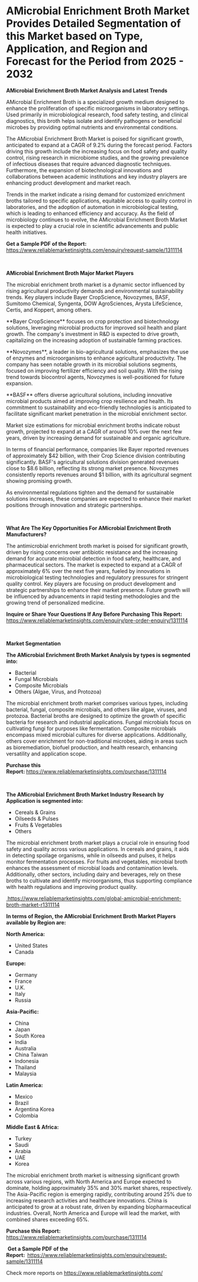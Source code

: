<p><h1>AMicrobial Enrichment Broth Market Provides Detailed Segmentation of this Market based on Type, Application, and Region and Forecast for the Period from 2025 - 2032</h1></p><p><strong>AMicrobial Enrichment Broth Market Analysis and Latest Trends</strong></p>
<p><p>AMicrobial Enrichment Broth is a specialized growth medium designed to enhance the proliferation of specific microorganisms in laboratory settings. Used primarily in microbiological research, food safety testing, and clinical diagnostics, this broth helps isolate and identify pathogens or beneficial microbes by providing optimal nutrients and environmental conditions. </p><p>The AMicrobial Enrichment Broth Market is poised for significant growth, anticipated to expand at a CAGR of 9.2% during the forecast period. Factors driving this growth include the increasing focus on food safety and quality control, rising research in microbiome studies, and the growing prevalence of infectious diseases that require advanced diagnostic techniques. Furthermore, the expansion of biotechnological innovations and collaborations between academic institutions and key industry players are enhancing product development and market reach. </p><p>Trends in the market indicate a rising demand for customized enrichment broths tailored to specific applications, equitable access to quality control in laboratories, and the adoption of automation in microbiological testing, which is leading to enhanced efficiency and accuracy. As the field of microbiology continues to evolve, the AMicrobial Enrichment Broth Market is expected to play a crucial role in scientific advancements and public health initiatives.</p></p>
<p><strong>Get a Sample PDF of the Report:&nbsp;</strong> <a href="https://www.reliablemarketinsights.com/enquiry/request-sample/1311114?utm_campaign=3498&utm_medium=2&utm_source=Github&utm_content=ia&utm_term=23032025&utm_id=amicrobial-enrichment-broth">https://www.reliablemarketinsights.com/enquiry/request-sample/1311114</a></p>
<p>&nbsp;</p>
<p><strong>AMicrobial Enrichment Broth Major Market Players</strong></p>
<p><p>The microbial enrichment broth market is a dynamic sector influenced by rising agricultural productivity demands and environmental sustainability trends. Key players include Bayer CropScience, Novozymes, BASF, Sumitomo Chemical, Syngenta, DOW AgroSciences, Arysta LifeScience, Certis, and Koppert, among others. </p><p>**Bayer CropScience** focuses on crop protection and biotechnology solutions, leveraging microbial products for improved soil health and plant growth. The company's investment in R&D is expected to drive growth, capitalizing on the increasing adoption of sustainable farming practices.</p><p>**Novozymes**, a leader in bio-agricultural solutions, emphasizes the use of enzymes and microorganisms to enhance agricultural productivity. The company has seen notable growth in its microbial solutions segments, focused on improving fertilizer efficiency and soil quality. With the rising trend towards biocontrol agents, Novozymes is well-positioned for future expansion.</p><p>**BASF** offers diverse agricultural solutions, including innovative microbial products aimed at improving crop resilience and health. Its commitment to sustainability and eco-friendly technologies is anticipated to facilitate significant market penetration in the microbial enrichment sector.</p><p>Market size estimations for microbial enrichment broths indicate robust growth, projected to expand at a CAGR of around 10% over the next few years, driven by increasing demand for sustainable and organic agriculture. </p><p>In terms of financial performance, companies like Bayer reported revenues of approximately $42 billion, with their Crop Science division contributing significantly. BASF's agricultural solutions division generated revenues close to $8.6 billion, reflecting its strong market presence. Novozymes consistently reports revenues around $1 billion, with its agricultural segment showing promising growth.</p><p>As environmental regulations tighten and the demand for sustainable solutions increases, these companies are expected to enhance their market positions through innovation and strategic partnerships.</p></p>
<p>&nbsp;</p>
<p><strong>What Are The Key Opportunities For AMicrobial Enrichment Broth Manufacturers?</strong></p>
<p><p>The antimicrobial enrichment broth market is poised for significant growth, driven by rising concerns over antibiotic resistance and the increasing demand for accurate microbial detection in food safety, healthcare, and pharmaceutical sectors. The market is expected to expand at a CAGR of approximately 6% over the next five years, fueled by innovations in microbiological testing technologies and regulatory pressures for stringent quality control. Key players are focusing on product development and strategic partnerships to enhance their market presence. Future growth will be influenced by advancements in rapid testing methodologies and the growing trend of personalized medicine.</p></p>
<p><strong>Inquire or Share Your Questions If Any Before Purchasing This Report:</strong> <a href="https://www.reliablemarketinsights.com/enquiry/pre-order-enquiry/1311114?utm_campaign=3498&utm_medium=2&utm_source=Github&utm_content=ia&utm_term=23032025&utm_id=amicrobial-enrichment-broth">https://www.reliablemarketinsights.com/enquiry/pre-order-enquiry/1311114</a></p>
<p>&nbsp;</p>
<p><strong>Market Segmentation</strong></p>
<p><strong>The AMicrobial Enrichment Broth Market Analysis by types is segmented into:</strong></p>
<p><ul><li>Bacterial</li><li>Fungal Microbials</li><li>Composite Microbials</li><li>Others (Algae, Virus, and Protozoa)</li></ul></p>
<p><p>The microbial enrichment broth market comprises various types, including bacterial, fungal, composite microbials, and others like algae, viruses, and protozoa. Bacterial broths are designed to optimize the growth of specific bacteria for research and industrial applications. Fungal microbials focus on cultivating fungi for purposes like fermentation. Composite microbials encompass mixed microbial cultures for diverse applications. Additionally, others cover enrichment for non-traditional microbes, aiding in areas such as bioremediation, biofuel production, and health research, enhancing versatility and application scope.</p></p>
<p><strong>Purchase this Report:&nbsp;</strong><a href="https://www.reliablemarketinsights.com/purchase/1311114?utm_campaign=3498&utm_medium=2&utm_source=Github&utm_content=ia&utm_term=23032025&utm_id=amicrobial-enrichment-broth">https://www.reliablemarketinsights.com/purchase/1311114</a></p>
<p>&nbsp;</p>
<p><strong>The AMicrobial Enrichment Broth Market Industry Research by Application is segmented into:</strong></p>
<p><ul><li>Cereals & Grains</li><li>Oilseeds & Pulses</li><li>Fruits & Vegetables</li><li>Others</li></ul></p>
<p><p>The microbial enrichment broth market plays a crucial role in ensuring food safety and quality across various applications. In cereals and grains, it aids in detecting spoilage organisms, while in oilseeds and pulses, it helps monitor fermentation processes. For fruits and vegetables, microbial broth enhances the assessment of microbial loads and contamination levels. Additionally, other sectors, including dairy and beverages, rely on these broths to cultivate and identify microorganisms, thus supporting compliance with health regulations and improving product quality.</p></p>
<p><a href="https://www.reliablemarketinsights.com/global-amicrobial-enrichment-broth-market-r1311114?utm_campaign=3498&utm_medium=2&utm_source=Github&utm_content=ia&utm_term=23032025&utm_id=amicrobial-enrichment-broth">&nbsp;https://www.reliablemarketinsights.com/global-amicrobial-enrichment-broth-market-r1311114</a></p>
<p><strong>In terms of Region, the AMicrobial Enrichment Broth Market Players available by Region are:</strong></p>
<p>
    <p> <strong> North America: </strong>
        <ul>
            <li>United States</li>
            <li>Canada</li>
        </ul>
        </p> 
    <p> <strong> Europe: </strong>
        <ul>
            <li>Germany</li>
            <li>France</li>
            <li>U.K.</li>
            <li>Italy</li>
            <li>Russia</li>
        </ul>
        </p> 
    <p> <strong> Asia-Pacific: </strong>
        <ul>
            <li>China</li>
            <li>Japan</li>
            <li>South Korea</li>
            <li>India</li>
            <li>Australia</li>
            <li>China Taiwan</li>
            <li>Indonesia</li>
            <li>Thailand</li>
            <li>Malaysia</li>
        </ul>
        </p> 
    <p> <strong> Latin America: </strong>
        <ul>
            <li>Mexico</li>
            <li>Brazil</li>
            <li>Argentina Korea</li>
            <li>Colombia</li>
        </ul>
        </p> 
    <p> <strong> Middle East & Africa: </strong>
        <ul>
            <li>Turkey</li>
            <li>Saudi</li>
            <li>Arabia</li>
            <li>UAE</li>
            <li>Korea</li>
        </ul>
    </p>
    </p>
<p><p>The microbial enrichment broth market is witnessing significant growth across various regions, with North America and Europe expected to dominate, holding approximately 35% and 30% market shares, respectively. The Asia-Pacific region is emerging rapidly, contributing around 25% due to increasing research activities and healthcare innovations. China is anticipated to grow at a robust rate, driven by expanding biopharmaceutical industries. Overall, North America and Europe will lead the market, with combined shares exceeding 65%.</p></p>
<p><strong>Purchase this Report: </strong><a href="https://www.reliablemarketinsights.com/purchase/1311114?utm_campaign=3498&utm_medium=2&utm_source=Github&utm_content=ia&utm_term=23032025&utm_id=amicrobial-enrichment-broth">https://www.reliablemarketinsights.com/purchase/1311114</a></p>
<p>&nbsp;<strong>Get a Sample PDF of the Report:&nbsp;&nbsp;</strong><a href="https://www.reliablemarketinsights.com/enquiry/request-sample/1311114?utm_campaign=3498&utm_medium=2&utm_source=Github&utm_content=ia&utm_term=23032025&utm_id=amicrobial-enrichment-broth">https://www.reliablemarketinsights.com/enquiry/request-sample/1311114</a></p>
<p><strong></strong></p>
<p>Check more reports on <a href="https://www.reliablemarketinsights.com/?utm_campaign=3498&utm_medium=2&utm_source=Github&utm_content=ia&utm_term=23032025&utm_id=amicrobial-enrichment-broth">https://www.reliablemarketinsights.com/</a></p>
